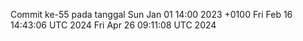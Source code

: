 Commit ke-55 pada tanggal Sun Jan 01 14:00 2023 +0100
Fri Feb 16 14:43:06 UTC 2024
Fri Apr 26 09:11:08 UTC 2024
